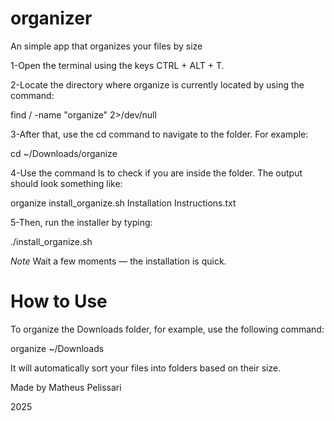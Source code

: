 # organizer
An simple app that organizes your files by size

1-Open the terminal using the keys CTRL + ALT + T.

2-Locate the directory where organize is currently located by using the command:

find / -name "organize" 2>/dev/null

3-After that, use the cd command to navigate to the folder. For example:

cd ~/Downloads/organize

4-Use the command ls to check if you are inside the folder. The output should look something like:

organize install_organize.sh Installation Instructions.txt

5-Then, run the installer by typing:

./install_organize.sh

*Note* Wait a few moments — the installation is quick.

# How to Use

To organize the Downloads folder, for example, use the following command:

organize ~/Downloads

It will automatically sort your files into folders based on their size.


Made by Matheus Pelissari

2025

